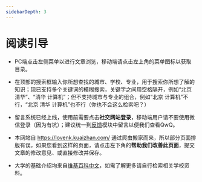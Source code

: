 ```yaml
---
sidebarDepth: 3
---
```


# 阅读引导

- PC端点击左侧菜单以进行文章浏览，移动端请点击左上角的菜单图标以获取目录。

- 在顶部的搜索框输入你所想查找的城市、学校、专业，用于搜索你所想了解的知识；现已支持多个关键词的模糊搜索，关键字之间用空格隔开，例如“北京 清华”、“清华 计算机”；但不支持城市与专业的组合，例如“北京 计算机”不行，“北京 清华 计算机”也不行（你也不会这么检索吧？）

- 留言系统已经上线，使用前需要点击**社交网站登录**，移动端用户请不要使用微信登录（因为有坑）；建议统一到[反馈](/feedback/)模块中留言以便我们查看QwQ。

- 本网站自 <https://lovenk.kuaizhan.com/> 通过爬虫搬家而来，所以部分页面排版有误，如果您看到这样的页面，请点击左下角的**帮助我们改善此页面**，提交文章的修改意见、或直接修改并保存。

- 大学的基础介绍均来自[维基百科中文](https://zh.wikipedia.org/wiki/Wikipedia:%E9%A6%96%E9%A1%B5)，如需了解更多请自行检索相关学校资料。
